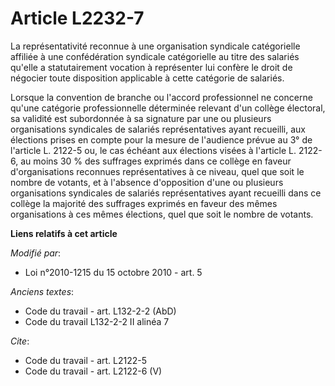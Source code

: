 # Article L2232-7

La représentativité reconnue à une organisation syndicale catégorielle affiliée à une confédération syndicale catégorielle au
titre des salariés qu'elle a statutairement vocation à représenter lui confère le droit de négocier toute disposition
applicable à cette catégorie de salariés. 

Lorsque la convention de branche ou l'accord professionnel ne concerne qu'une catégorie professionnelle déterminée relevant
d'un collège électoral, sa validité est subordonnée à sa signature par une ou plusieurs organisations syndicales de salariés
représentatives ayant recueilli, aux élections prises en compte pour la mesure de l'audience prévue au 3° de l'article L.
2122-5 ou, le cas échéant aux élections visées à l'article L. 2122-6, au moins 30 % des suffrages exprimés dans ce collège en
faveur d'organisations reconnues représentatives à ce niveau, quel que soit le nombre de votants, et à l'absence d'opposition
d'une ou plusieurs organisations syndicales de salariés représentatives ayant recueilli dans ce collège la majorité des
suffrages exprimés en faveur des mêmes organisations à ces mêmes élections, quel que soit le nombre de votants.

**Liens relatifs à cet article**

_Modifié par_:

  - Loi n°2010-1215 du 15 octobre 2010 - art. 5

_Anciens textes_:

  - Code du travail - art. L132-2-2 (AbD)
  - Code du travail L132-2-2 II alinéa 7

_Cite_:

  - Code du travail - art. L2122-5
  - Code du travail - art. L2122-6 (V)
